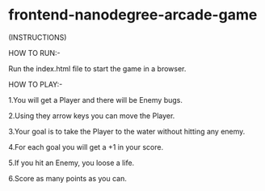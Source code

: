 frontend-nanodegree-arcade-game
===============================

(INSTRUCTIONS)

HOW TO RUN:-

Run the index.html file to start the game in a browser.

HOW TO PLAY:-

1.You will get a Player and there will be Enemy bugs.

2.Using they arrow keys you can move the Player.

3.Your goal is to take the Player to the water without hitting any enemy.

4.For each goal you will get a +1 in your score.

5.If you hit an Enemy, you loose a life.

6.Score as many points as you can.
